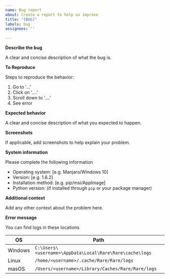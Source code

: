 ```yaml
---
name: Bug report
about: Create a report to help us improve
title: "[BUG]"
labels: bug
assignees: ''

---
```


**Describe the bug**

A clear and concise description of what the bug is.

**To Reproduce**

Steps to reproduce the behavior:
1. Go to '...'
2. Click on '....'
3. Scroll down to '....'
4. See error

**Expected behavior**

A clear and concise description of what you expected to happen.

**Screenshots**

If applicable, add screenshots to help explain your problem.

**System information**

Please complete the following information
- Operating system: [e.g. Manjaro/Windows 10]
- Version: [e.g. 1.6.2]
- Installation method: [e.g. pip/msi/AppImage]
- Python version: (if installed through `pip` or your package manager)

**Additional context**

Add any other context about the problem here.

**Error message**

You can find logs in these locations

| OS      | Path                                                     |
|---------|----------------------------------------------------------|
| Windows | `C:\Users\<username>\AppData\Local\Rare\Rare\cache\logs` |
| Linux   | `/home/<username>/.cache/Rare/Rare/logs`                 |
| masOS   | `/Users/<username>/Library/Caches/Rare/Rare/logs`        |
